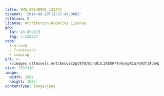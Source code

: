 ```yaml
---
title: IMG_20140920_133747
takenAt: '2014-09-20T11:37:47.000Z'
rotation: 0
license: Attribution-NoDerivs License
geo:
  lat: 43.652919
  lng: 7.155527
tags:
  - urlaub
  - frankreich
  - camping
url: >-
  //images.ctfassets.net/bncv3c2gt878/5chdCzL3XbXPFfvhxmpRIa/d93f14bb428e7cb11a32e646bce22c79/img_20140920_133747_28208847962_o
size: 1397310
image:
  width: 2592
  height: 1944
contentType: image/jpeg
---
```


